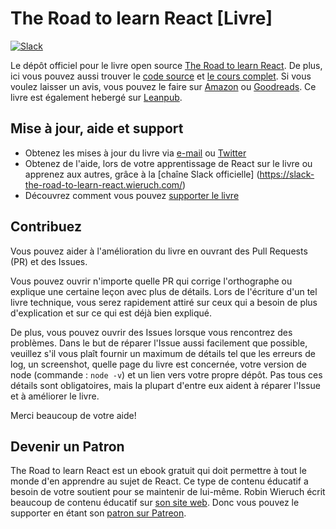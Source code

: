 # The Road to learn React [Livre]

[![Slack](https://slack-the-road-to-learn-react.wieruch.com/badge.svg)](https://slack-the-road-to-learn-react.wieruch.com/)

Le dépôt officiel pour le livre open source [The Road to learn React](https://www.robinwieruch.de/the-road-to-learn-react/). De plus, ici vous pouvez aussi trouver le [code source](https://github.com/rwieruch/hackernews-client) et [le cours complet](https://roadtoreact.com/). Si vous voulez laisser un avis, vous pouvez le faire sur [Amazon](https://www.amazon.com/dp/B077HJFCQX?tag=21moves-20) ou [Goodreads](https://www.goodreads.com/book/show/37503118-the-road-to-learn-react). Ce livre est également hebergé sur [Leanpub](https://leanpub.com/the-road-to-learn-react-french).

## Mise à jour, aide et support

* Obtenez les mises à jour du livre via [e-mail](https://www.getrevue.co/profile/rwieruch) ou [Twitter](https://twitter.com/rwieruch)
* Obtenez de l'aide, lors de votre apprentissage de React sur le livre ou apprenez aux autres, grâce à la [chaîne Slack officielle] (https://slack-the-road-to-learn-react.wieruch.com/)
* Découvrez comment vous pouvez [supporter le livre](https://www.robinwieruch.de/about/)

## Contribuez

Vous pouvez aider à l'amélioration du livre en ouvrant des Pull Requests (PR) et des Issues.

Vous pouvez ouvrir n'importe quelle PR qui corrige l'orthographe ou explique une certaine leçon avec plus de détails. Lors de l'écriture d'un tel livre technique, vous serez rapidement attiré sur ceux qui a besoin de plus d'explication et sur ce qui est déjà bien expliqué.

De plus, vous pouvez ouvrir des Issues lorsque vous rencontrez des problèmes. Dans le but de réparer l'Issue aussi facilement que possible, veuillez s'il vous plaît fournir un maximum de détails tel que les erreurs de log, un screenshot, quelle page du livre est concernée, votre version de node (commande : `node -v`) et un lien vers votre propre dépôt. Pas tous ces détails sont obligatoires, mais la plupart d'entre eux aident à réparer l'Issue et à améliorer le livre.

Merci beaucoup de votre aide!

## Devenir un Patron

The Road to learn React est un ebook gratuit qui doit permettre  à tout le monde d'en apprendre au sujet de React. Ce type de contenu éducatif a besoin de votre soutient pour se maintenir de lui-même. Robin Wieruch écrit beaucoup de contenu éducatif sur [son site web](https://www.robinwieruch.de/). Donc vous pouvez le supporter en étant son [patron sur Patreon](https://www.patreon.com/rwieruch).
